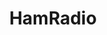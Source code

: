 ---
title: HamRadio
crosslinks:
- HamFest
- Skookum
- amateurradio
- autotldr
- networking
- Hunting
---